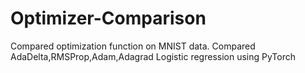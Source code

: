 # Optimizer-Comparison

Compared optimization function on MNIST data.
Compared AdaDelta,RMSProp,Adam,Adagrad
Logistic regression using PyTorch
